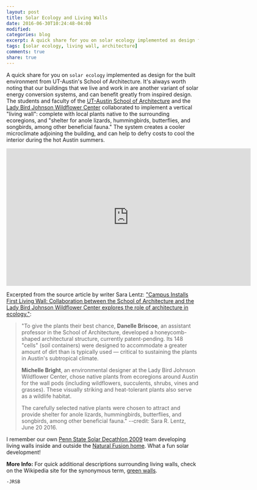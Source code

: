 ```yaml
---
layout: post
title: Solar Ecology and Living Walls
date: 2016-06-30T10:24:48-04:00
modified:
categories: blog
excerpt: A quick share for you on solar ecology implemented as design for the built environment from UT-Austin's School of Architecture. It's always worth noting that our buildings that we live and work in are another variant of solar energy conversion systems, and can benefit greatly from inspired design. Here, students and faculty collaborated to implement a vertical "living wall".
tags: [solar ecology, living wall, architecture]
comments: true
share: true
---
```


A quick share for you on `solar ecology` implemented as design for the built environment from UT-Austin's School of Architecture. It's always worth noting that our buildings that we live and work in are another variant of solar energy conversion systems, and can benefit greatly from inspired design. The students and faculty of the [UT-Austin School of Architecture](http://soa.utexas.edu/) and the [Lady Bird Johnson Wildflower Center](http://www.wildflower.org/) collaborated to implement a vertical "living wall": complete with local plants native to the surrounding ecoregions, and "shelter for anole lizards, hummingbirds, butterflies, and songbirds, among other beneficial fauna." The system creates a cooler microclimate adjoining the building, and can help to defry costs to cool the interior during the hot Austin summers.

<iframe src="https://player.vimeo.com/video/171415202" width="640" height="360" frameborder="0" webkitallowfullscreen mozallowfullscreen allowfullscreen>
</iframe>

Excerpted from the source article by writer Sara Lentz: ["Campus Installs First Living Wall: Collaboration between the School of Architecture and the Lady Bird Johnson Wildflower Center explores the role of architecture in ecology."](http://news.utexas.edu/2016/06/20/campus-installs-first-living-wall?utm_source=facebook&utm_medium=referral&utm_campaign=UTAustinSocial):

> "To give the plants their best chance, **Danelle Briscoe**, an assistant professor in the School of Architecture, developed a honeycomb-shaped architectural structure, currently patent-pending. Its 148 "cells" (soil containers) were designed to accommodate a greater amount of dirt than is typically used — critical to sustaining the plants in Austin's subtropical climate.
> 
> **Michelle Bright**, an environmental designer at the Lady Bird Johnson Wildflower Center, chose native plants from ecoregions around Austin for the wall pods (including wildflowers, succulents, shrubs, vines and grasses). These visually striking and heat-tolerant plants also serve as a wildlife habitat.
> 
> The carefully selected native plants were chosen to attract and provide shelter for anole lizards, hummingbirds, butterflies, and songbirds, among other beneficial fauna."  --credit: Sara R. Lentz, June 20 2016. 


I remember our own [Penn State Solar Decathlon 2009](http://www.solardecathlon.gov/past/2009/team_penn.html) team developing living walls inside and outside the [Natural Fusion home](http://inhabitat.com/natural-fusion-penn-states-solar-decathlon-house/). What a fun solar development! 

**More Info:** For quick additional descriptions surrounding living walls, check on the Wikipedia site for the synonymous term, [green walls](https://en.wikipedia.org/wiki/Green_wall).

`-JRSB`